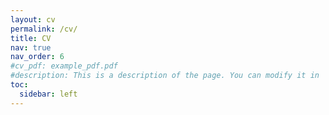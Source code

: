 ```yaml
---
layout: cv
permalink: /cv/
title: CV
nav: true
nav_order: 6
#cv_pdf: example_pdf.pdf
#description: This is a description of the page. You can modify it in '_pages/cv.md'. You can also change or remove the top pdf download button.
toc:
  sidebar: left
---
```


